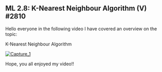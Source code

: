 ## ML 2.8: K-Nearest Neighbour Algorithm (V) #2810
Hello everyone in the following video I have covered an overview on the topic:

K-Nearest Neighbour Algorithm

[![Capture_1](https://user-images.githubusercontent.com/79050917/134797048-66c3026b-25c3-4e23-bc18-eea6316b200d.PNG)
](https://drive.google.com/file/d/1SAdr4ywx6sgo6DesFHauAJrcRNNXXIXG/view?usp=sharing)

Hope, you all enjoyed my video!!

